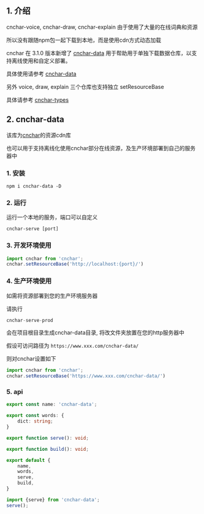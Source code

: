 
## 1. 介绍

cnchar-voice, cnchar-draw, cnchar-explain 由于使用了大量的在线词典和资源

所以没有跟随npm包一起下载到本地，而是使用cdn方式动态加载

cnchar 在 3.1.0 版本新增了 [cnchar-data](https://github.com/cn-char/cnchar-data) 用于帮助用于单独下载数据仓库，以支持离线使用和自定义部署。 

具体使用请参考 [cnchar-data](https://github.com/cn-char/cnchar-data/blob/master/README.md)

另外 voice, draw, explain 三个仓库也支持独立 setResourceBase

具体请参考 [cnchar-types](https://github.com/theajack/cnchar/tree/master/src/cnchar-types)

## 2. cnchar-data

该库为[cnchar](https://www.github.com/theajack/cnchar)的资源cdn库

也可以用于支持离线化使用cnchar部分在线资源，及生产环境部署到自己的服务器中

### 1. 安装

```
npm i cnchar-data -D
```

### 2. 运行

运行一个本地的服务，端口可以自定义

```
cnchar-serve [port]
```

### 3. 开发环境使用

```js
import cnchar from 'cnchar';
cnchar.setResourceBase('http://localhost:{port}/')
```

### 4. 生产环境使用

如需将资源部署到您的生产环境服务器

请执行

```js
cnchar-serve-prod
```

会在项目根目录生成cnchar-data目录, 将改文件夹放置在您的http服务器中

假设可访问路径为 `https://www.xxx.com/cnchar-data/`

则对cnchar设置如下

```js
import cnchar from 'cnchar';
cnchar.setResourceBase('https://www.xxx.com/cnchar-data/')
```

### 5. api

```ts
export const name: 'cnchar-data';

export const words: {
    dict: string;
}

export function serve(): void;

export function build(): void;

export default {
    name,
    words,
    serve,
    build,
}
```

```js
import {serve} from 'cnchar-data';
serve();
```
